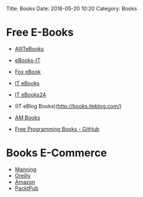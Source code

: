 Title: Books
Date: 2016-05-20 10:20
Category: Books

# Free E-Books
- [AllITeBooks](http://www.allitebooks.com/)
- [eBooks-IT](https://ebooks-it.org/)
- [Fox eBook](http://www.foxebook.net/)
- [IT eBooks](http://it-ebooks.info/)
- [IT eBooks24](https://it-ebooks24.com/)
- (IT eBlog Books)(http://books.iteblog.com/)
- [AM Books](http://am-books.com/)

- [Free Programming Books - GitHub](https://github.com/vhf/free-programming-books)

# Books E-Commerce
- [Manning](https://www.manning.com/)
- [Oreilly](http://www.oreilly.com/)
- [Amazon](http://www.amazon.com/)
- [PacktPub](http://packtpub.com/)

